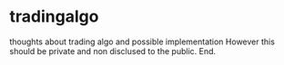 # tradingalgo
thoughts about trading algo and possible implementation 
However this should be private and non disclused to the public. End. 
